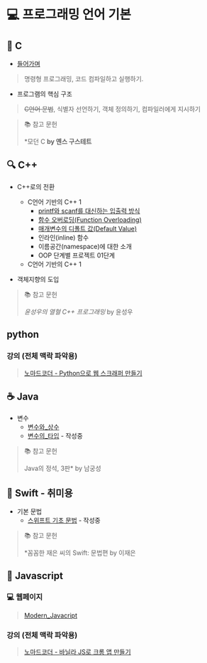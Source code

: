 # 💻 프로그래밍 언어 기본

## 🧠 C
* [들어가며](./language/C/_1_들어가며.md)
> 명령형 프로그래밍, 코드 컴파일하고 실행하기.

* 프로그램의 핵심 구조
> ~~C언어 문법~~, 식별자 선언하기, 객체 정의하기, 컴파일러에게 지시하기

> 📚 참고 문헌
> 
> *모던 C **by 옌스 구스테트**

## 🔍 C++
* C++로의 전환
  * C언어 기반의 C++ 1
    * [printf와 scanf를 대신하는 입출력 방식](./language/CPP/1_C++로의_전환/1-1_C언어_기반의_C++_1/1-1-1_printf와_scanf를_대신하는_입출력_방식.md)
    * [함수 오버로딩(Function Overloading)](./language/CPP/1_C++로의_전환/1-1_C언어_기반의_C++_1/1-1-2_함수_오버로딩.md)
    * [매개변수의 디폴트 값(Default Value)](./language/CPP/1_C++로의_전환/1-1_C언어_기반의_C++_1/1-1-3_매개변수의_디폴트값.md)
    * 인라인(inline) 함수
    * 이름공간(namespace)에 대한 소개
    * OOP 단계별 프로젝트 01단계
  * C언어 기반의 C++ 1

* 객체지향의 도입

> 📚 참고 문헌
> 
> *윤성우의 열혈 C++ 프로그래밍* by 윤성우

## python
### 강의 (전체 맥락 파악용)
> [노마드코더 - Python으로 웹 스크래퍼 만들기](./language/python/webscraper/0_목차.md)

## ☕ Java 
* 변수
  * [변수와_상수](./language/Java/02_변수/02-01_변수와_상수.md)
  * [변수의_타입](./language/Java/02_변수/02-02_변수의_타입.md) - 작성중
> 📚 참고 문헌
> 
> Java의 정석,  3판* by 남궁성

## 🍎 Swift - 취미용
* 기본 문법
  * [스위프트 기초 문법](./language/Swift/기본문법/스위프트_기초_문법.md) - 작성중
 
> 📚 참고 문헌
> 
> *꼼꼼한 재은 씨의 Swift: 문법편 by 이재은

## 🚀 Javascript
### 💻 웹페이지
> [Modern_Javacript](./language/javascript/book_modern/_0_목차.md)
### 강의 (전체 맥락 파악용)
> [노마드코더 - 바닐라 JS로 크롬 앱 만들기](language/javascript/momentum/0_목차.md)
